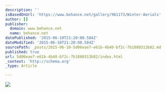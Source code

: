 ```yaml
---
description: ''
isBasedOnUrl: 'https://www.behance.net/gallery/961173/Winter-Aerials'
author: []
publisher:
  domain: www.behance.net
  name: behance.net
datePublished: '2015-06-10T21:20:08.584Z'
dateModified: '2015-06-10T21:20:08.584Z'
sourcePath: _posts/2015-06-10-5d06eae7-e61b-4b40-bf2c-7b1880313b82.md
published: true
url: 5d06eae7-e61b-4b40-bf2c-7b1880313b82/index.html
_context: 'http://schema.org'
_type: Article

---
```

![](https://m2.behance.net/rendition/pm/961173/disp/744c7cf3ed42dc44b19e13e0b0c9fd51.jpg)